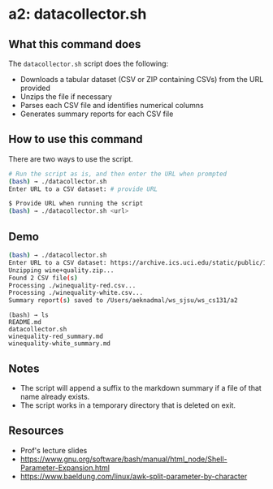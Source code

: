 # a2: datacollector.sh

## What this command does

The `datacollector.sh` script does the following:
- Downloads a tabular dataset (CSV or ZIP containing CSVs) from the URL provided
- Unzips the file if necessary
- Parses each CSV file and identifies numerical columns
- Generates summary reports for each CSV file

## How to use this command

There are two ways to use the script.

```bash
# Run the script as is, and then enter the URL when prompted
(bash) → ./datacollector.sh
Enter URL to a CSV dataset: # provide URL

$ Provide URL when running the script
(bash) → ./datacollector.sh <url>
```

## Demo

```bash
(bash) → ./datacollector.sh
Enter URL to a CSV dataset: https://archive.ics.uci.edu/static/public/186/wine+quality.zip
Unzipping wine+quality.zip...
Found 2 CSV file(s)
Processing ./winequality-red.csv...
Processing ./winequality-white.csv...
Summary report(s) saved to /Users/aeknadmal/ws_sjsu/ws_cs131/a2
```
``` 
(bash) → ls
README.md
datacollector.sh
winequality-red_summary.md
winequality-white_summary.md   
```

## Notes

- The script will append a suffix to the markdown summary if a file of that name already exists.
- The script works in a temporary directory that is deleted on exit.

## Resources

- Prof's lecture slides
- https://www.gnu.org/software/bash/manual/html_node/Shell-Parameter-Expansion.html
- https://www.baeldung.com/linux/awk-split-parameter-by-character

